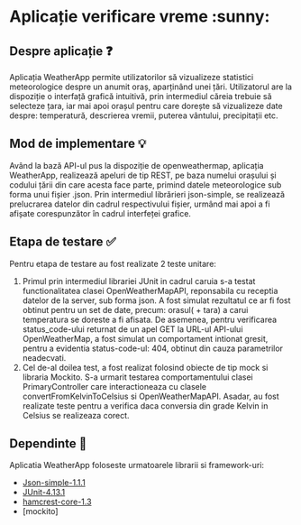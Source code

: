 <h1>Aplicație verificare vreme :sunny: </h1>

## Despre aplicație :question:

Aplicația WeatherApp permite utilizatorilor să vizualizeze statistici meteorologice despre un anumit oraș, aparținând unei țări. Utilizatorul are la dispoziție o interfață grafică intuitivă, prin intermediul căreia trebuie să selecteze țara, iar mai apoi orașul pentru care dorește să vizualizeze date despre: temperatură, descrierea vremii, puterea vântului, precipitații etc.

## Mod de implementare :bulb:

Având la bază API-ul pus la dispoziție de openweathermap, aplicația WeatherApp, realizează apeluri de tip REST, pe baza numelui orașului și codului țării din care acesta face parte, primind datele meteorologice sub forma unui fișier .json. Prin intermediul librărieri json-simple, se realizează prelucrarea datelor din cadrul respectivului fișier, urmând mai apoi a fi afișate corespunzător în cadrul interfeței grafice.

## Etapa de testare :white_check_mark:

Pentru etapa de testare au fost realizate 2 teste unitare: 
<ol>
  <li> Primul prin intermediul librariei JUnit in cadrul caruia s-a testat functionalitatea clasei OpenWeatherMapAPI, reponsabila cu receptia datelor de la server, sub forma json. A fost simulat rezultatul ce ar fi fost obtinut pentru un set de date, precum: orasul( + tara) a carui temperatura se doreste a fi afisata. 
De asemenea, pentru verificarea status_code-ului returnat de un apel GET la URL-ul API-ului OpenWeatherMap, a fost simulat un comportament intionat gresit, pentru a evidentia status-code-ul: 404, obtinut din cauza parametrilor neadecvati.</li>
  <li> Cel de-al doilea test, a fost realizat folosind obiecte de tip mock si libraria Mockito. S-a urmarit testarea comportamentului clasei PrimaryController care interactioneaza cu clasele convertFromKelvinToCelsius si OpenWeatherMapAPI. Asadar, au fost realizate teste pentru a verifica daca conversia din grade Kelvin in Celsius se realizeaza corect.</li>
</ol>

## Dependinte :red_circle:

Aplicatia WeatherApp foloseste urmatoarele librarii si framework-uri:

- [Json-simple-1.1.1][1]
- [JUnit-4.13.1][2]
- [hamcrest-core-1.3][3]
- [mockito] 

[1]: https://code.google.com/archive/p/json-simple/downloads
[2]: https://search.maven.org/search?q=g:junit%20AND%20a:junit
[3]: https://search.maven.org/artifact/org.hamcrest/hamcrest-core/1.3/jar
[4]: https://github.com/mockito/mockito


